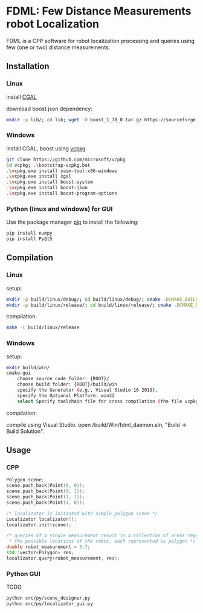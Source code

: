 # FDML: Few Distance Measurements robot Localization

FDML is a CPP software for robot localization processing and queries using few (one or two) distance measurements.

## Installation

### Linux
install [CGAL](https://doc.cgal.org/latest/Manual/usage.html)

download boost json dependency:
```bash
mkdir -p lib/; cd lib; wget -O boost_1_78_0.tar.gz https://sourceforge.net/projects/boost/files/boost/1.78.0/boost_1_78_0.tar.gz/download; tar xzvf boost_1_78_0.tar.gz; rm boost_1_78_0.tar.gz; cd ../
```

### Windows

install CGAL, boost using [vcpkg](https://github.com/microsoft/vcpkg)

```bash
git clone https://github.com/microsoft/vcpkg
cd vcpkg; .\bootstrap-vcpkg.bat
.\vcpkg.exe install yasm-tool:x86-windows
.\vcpkg.exe install cgal
.\vcpkg.exe install boost-system
.\vcpkg.exe install boost-json
.\vcpkg.exe install boost-program-options
```

### Python (linux and windows) for GUI
Use the package manager [pip](https://pip.pypa.io/en/stable/) to install the following:
```bash
pip install numpy
pip install PyQt5
```

## Compilation

### Linux

setup:
```bash
mkdir -p build/linux/debug/; cd build/linux/debug/; cmake -DCMAKE_BUILD_TYPE=Debug ../../../; cd ../../../
mkdir -p build/linux/release/; cd build/linux/release/; cmake -DCMAKE_BUILD_TYPE=Release ../../../; cd ../../../
```

compilation:
```bash
make -C build/linux/release
```

### Windows

setup:
```bash
mkdir build/win/
cmake-gui
	choose source code folder: {ROOT}/
	choose build folder: {ROOT}/build/win
	specify the Generator (e.g., Visual Studio 16 2019),
	specify the Optional Platform: win32
	select Specify toolchain file for cross compilation (the file vcpkg.cmake within the directory where you have installed vcpkg, e.g. C:/dev/vcpkg/scripts/buildsystems/vcpkg.cmake).
```

compilation:

compile using Visual Studio. open /build/Win/fdml_daemon.sln, "Build -> Build Solution".


## Usage

### CPP

```cpp
Polygon scene;
scene.push_back(Point(0, 0));
scene.push_back(Point(0, 1));
scene.push_back(Point(1, 1));
scene.push_back(Point(1, 0));

/* localizator is initiated with simple polygon scene */
Localizator localizator();
localizator.init(scene);

/* queries of a single measurement result in a collection of areas representing all
 * the possible locations of the robot, each represented as polygon */
double robot_measurement = 5.7;
std::vector<Polygon> res;
localizator.query(robot_measurement, res);
```

### Python GUI

TODO

```bash
python src/py/scene_designer.py
python src/py/localizator_gui.py
```